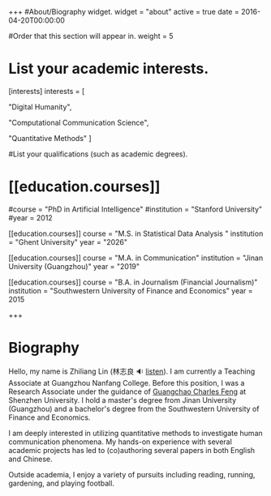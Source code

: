 +++
#About/Biography widget.
widget = "about"
active = true
date = 2016-04-20T00:00:00

#Order that this section will appear in.
weight = 5

# List your academic interests.
[interests]
interests = [

"Digital Humanity",

"Computational Communication Science",

"Quantitative Methods"
  ]



#List your qualifications (such as academic degrees).

# [[education.courses]]

#course = "PhD in Artificial Intelligence"
#institution = "Stanford University"
#year = 2012

[[education.courses]]
  course = "M.S. in Statistical Data Analysis  "
  institution = "Ghent University"
  year = "2026"

[[education.courses]]
  course = "M.A. in Communication"
  institution = "Jinan University (Guangzhou)"
  year = "2019"

[[education.courses]]
  course = "B.A. in Journalism (Financial Journalism)"
  institution = "Southwestern University of Finance and Economics"
  year = 2015

+++

# Biography

Hello, my name is Zhiliang Lin (林志良 :sound: [listen](http://www.zhilianglin.com/files/zhiliang-lin.ogg)). I am currently a Teaching Associate at Guangzhou Nanfang College. Before this position, I was a Research Associate under the guidance of [Guangchao Charles Feng](https://scholar.google.com/citations?user=zoqsgEsAAAAJ&hl) at Shenzhen University. I hold a master's degree from Jinan University (Guangzhou) and a bachelor's degree from the Southwestern University of Finance and Economics.

I am deeply interested in utilizing quantitative methods to investigate human communication phenomena. My hands-on experience with several academic projects has led to (co)authoring several papers in both English and Chinese. 

Outside academia, I enjoy a variety of pursuits including reading, running, gardening, and playing football.
